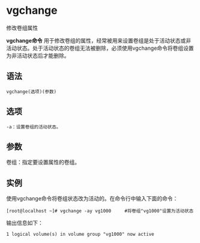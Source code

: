 # vgchange

修改卷组属性


**vgchange命令** 用于修改卷组的属性，经常被用来设置卷组是处于活动状态或非活动状态。处于活动状态的卷组无法被删除，必须使用vgchange命令将卷组设置为非活动状态后才能删除。

##  语法

```
vgchange(选项)(参数)
```

##  选项

```
-a：设置卷组的活动状态。
```

##  参数

卷组：指定要设置属性的卷组。

##  实例

使用vgchange命令将卷组状态改为活动的。在命令行中输入下面的命令：

```
[root@localhost ~]# vgchange -ay vg1000     #将卷组"vg1000"设置为活动状态
```

输出信息如下：

```
1 logical volume(s) in volume group "vg1000" now active
```


